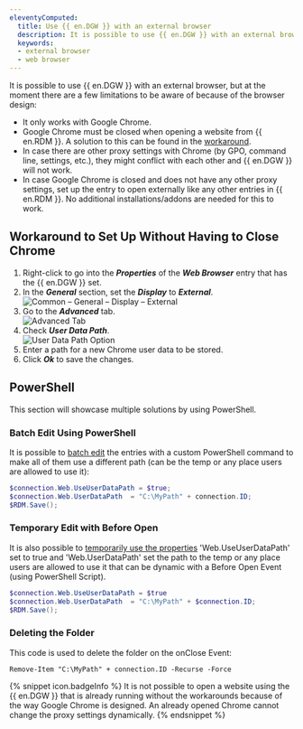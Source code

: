 ```yaml
---
eleventyComputed:
  title: Use {{ en.DGW }} with an external browser
  description: It is possible to use {{ en.DGW }} with an external browser but at the moment there are a few limitations to be aware of because of the browser design
  keywords:
  - external browser
  - web browser
---
```

It is possible to use {{ en.DGW }} with an external browser, but at the moment there are a few limitations to be aware of because of the browser design:
* It only works with Google Chrome.
* Google Chrome must be closed when opening a website from {{ en.RDM }}. A solution to this can be found in the [workaround](#workaround-to-set-up-without-having-to-close-chrome).
* In case there are other proxy settings with Chrome (by GPO, command line, settings, etc.), they might conflict with each other and {{ en.DGW }} will not work.
* In case Google Chrome is closed and does not have any other proxy settings, set up the entry to open externally like any other entries in {{ en.RDM }}. No additional installations/addons are needed for this to work.

## Workaround to Set Up Without Having to Close Chrome
1. Right-click to go into the ***Properties*** of the ***Web Browser*** entry that has the {{ en.DGW }} set.
1. In the ***General*** section, set the ***Display*** to ***External***.  
![Common – General – Display – External](https://webdevolutions.azureedge.net/docs/en/kb/KB0019.png)
1. Go to the ***Advanced*** tab.  
![Advanced Tab](https://webdevolutions.azureedge.net/docs/en/kb/KB0020.png)
1. Check ***User Data Path***.  
![User Data Path Option](https://webdevolutions.azureedge.net/docs/en/kb/KB0021.png)
1. Enter a path for a new Chrome user data to be stored.
1. Click ***Ok*** to save the changes.

## PowerShell
This section will showcase multiple solutions by using PowerShell.

### Batch Edit Using PowerShell
It is possible to [batch edit](/kb/remote-desktop-manager/how-to-articles/batch-edit-rdm) the entries with a custom PowerShell command to make all of them use a different path (can be the temp or any place users are allowed to use it):  

```powershell
$connection.Web.UseUserDataPath = $true;
$connection.Web.UserDataPath  = "C:\MyPath" + connection.ID;
$RDM.Save();
```

### Temporary Edit with Before Open
It is also possible to [temporarily use the properties](/kb/remote-desktop-manager/how-to-articles/execute-powershell-connection) 'Web.UseUserDataPath' set to true and 'Web.UserDataPath' set the path to the temp or any place users are allowed to use it that can be dynamic with a Before Open Event (using PowerShell Script).  

```powershell
$connection.Web.UseUserDataPath = $true
$connection.Web.UserDataPath  = "C:\MyPath" + $connection.ID;
$RDM.Save();
```

### Deleting the Folder
This code is used to delete the folder on the onClose Event:  

`Remove-Item "C:\MyPath" + connection.ID -Recurse -Force`  

{% snippet icon.badgeInfo %}
It is not possible to open a website using the {{ en.DGW }} that is already running without the workarounds because of the way Google Chrome is designed. An already opened Chrome cannot change the proxy settings dynamically.
{% endsnippet %}
